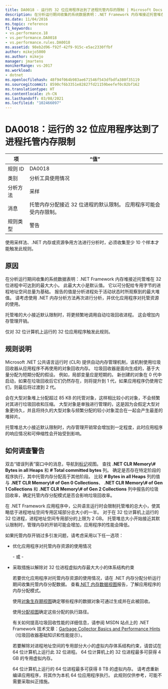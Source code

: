 ```yaml
---
title: DA0018 - 运行的 32 位应用程序达到了进程托管内存的限制 | Microsoft Docs
description: 在分析运行期间收集的系统数据表明：.NET Framework 内存堆接近托管堆在 32 位进程中可达到的最大大小。
ms.date: 11/04/2016
ms.topic: reference
f1_keywords:
- vs.performance.18
- vs.performance.DA0018
- vs.performance.rules.DA0018
ms.assetid: 98eb2d96-f92f-42f9-915c-e5ac2330ffbf
author: mikejo5000
ms.author: mikejo
manager: jmartens
monikerRange: vs-2017
ms.workload:
- dotnet
ms.openlocfilehash: 48f94f064b983ae671546f543dfbdfa380f35119
ms.sourcegitcommit: 8590cf6b3351e82827fd21159beefef0c02bf162
ms.translationtype: HT
ms.contentlocale: zh-CN
ms.lasthandoff: 03/08/2021
ms.locfileid: "102466097"
---
```

# <a name="da0018-32-bit-application-running-at-process-managed-memory-limits"></a>DA0018：运行的 32 位应用程序达到了进程托管内存限制

|项|“值”|
|-|-|
|规则 ID|DA0018|
|类别|分析工具使用情况|
|分析方法|采样|
|消息|托管内存分配接近 32 位进程的默认限制。 应用程序可能会受内存限制。|
|规则类型|警告|

 使用采样法、.NET 内存或资源争用方法进行分析时，必须收集至少 10 个样本才能触发此规则。

## <a name="cause"></a>原因
 在分析运行期间收集的系统数据表明：.NET Framework 内存堆接近托管堆在 32 位进程中可达到的最大大小。 此最大大小是默认值。 它以可分配给专用字节的进程地址空间总量为基础。 报告的值是分析进程处于活动状态时所观察到的最大堆值。 请考虑使用 .NET 内存分析方法再次进行分析，并优化应用程序对托管资源的使用。

 托管堆的大小接近默认限制时，将更频繁地调用自动垃圾回收进程。 这会增加内存管理开销。

 仅对 32 位计算机上运行的 32 位应用程序触发此规则。

## <a name="rule-description"></a>规则说明
 Microsoft .NET 公共语言运行时 (CLR) 提供自动内存管理机制，该机制使用垃圾回收器从应用程序不再使用的对象回收内存。 垃圾回收器是面向生成的，基于大量分配为短期分配的假设。 例如，局部变量应是短期的。 新创建的对象在 0 代中启动，如果在垃圾回收后它们仍然存在，则将提升到 1 代，如果应用程序仍使用它们，则最后将过渡到 2 代。

 会在大型对象堆上分配超过 85 KB 的托管对象，这样相比较小的对象，不会频繁对其进行垃圾回收和压缩。 大型对象是单独进行管理的，这是因为会假定大型对象更持久，并且将持久的大型对象与频繁分配的较小对象混合在一起会产生最差的堆碎片。

 托管堆总大小接近默认限制时，内存管理开销常会增加到一定程度，此时应用程序的响应情况和可伸缩性会开始受到影响。

## <a name="how-to-investigate-a-warning"></a>如何调查警告
 双击“错误列表”窗口中的消息，导航到[标记](../profiling/marks-view.md)视图。 查找 **.NET CLR Memory\\# Bytes in all Heaps** 和 **# Total committed bytes** 列。 确定是否存在特定阶段的程序执行，其中托管内存分配高于其他阶段。 比较 **# Bytes in all Heaps** 列的值与 **.NET CLR Memory\\# of Gen 0 Collections**、 **.NET CLR Memory\\# of Gen 1 Collections** 和 **.NET CLR Memory\\# of Gen 2 Collections** 列中报告的垃圾回收率，确定托管内存分配模式是否会影响垃圾回收率。

 在 .NET Framework 应用程序中，公共语言运行时会限制托管堆的总大小，使其略低于进程地址空间专用区域部分总大小的一半。 对于在 32 位计算机上运行的 32 位进程，进程地址空间专用部分的上限为 2 GB。 托管堆总大小开始接近其默认限制时，管理内存的开销可能会增加，应用程序的性能会降低。

 如果托管内存开销过多引发问题，请考虑采用以下任一选项：

- 优化应用程序对托管内存资源的使用情况

   \- 或 -

- 采取措施以解除对 32 位进程虚拟内存最大大小的体系结构约束

  若要优化应用程序对托管内存资源的使用情况，请在 .NET 内存分配分析运行期间收集托管内存分配数据。 查看[.NET 内存数据视图](../profiling/dotnet-memory-data-views.md)报告，了解应用程序的内存分配模式。

  使用[对象生存期视图](../profiling/object-lifetime-view.md)确定哪些程序的数据对象可通过生成并在此被回收。

  使用[分配视图](../profiling/dotnet-memory-allocations-view.md)确定这些分配的执行路径。

  有关如何提高垃圾回收性能的详细信息，请参阅 MSDN 站点上的 .NET Framework 技术文章：[Garbage Collector Basics and Performance Hints](/previous-versions/dotnet/articles/ms973837(v=msdn.10))（垃圾回收器基础知识和性能提示）。

  若要解除对进程地址空间的专用部分大小的虚拟内存体系结构约束，请尝试在 64 位计算机上运行此 32 位进程。  64 位计算机上的 32 位进程最多可获得 4 GB 的专用虚拟内存。

  64 位计算机上运行的 64 位进程最多可获得 8 TB 的虚拟内存。 请考虑重新编译应用程序，将其作为本机 64 位应用程序执行。 此规则仅供参考，可能不需要采取纠正措施。
